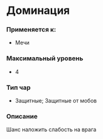 # Доминация

### Применяется к:

* Мечи

### Максимальный уровень&#x20;

* 4

### Тип чар

* Защитные; Защитные от мобов

### Описание

Шанс наложить слабость на врага&#x20;
